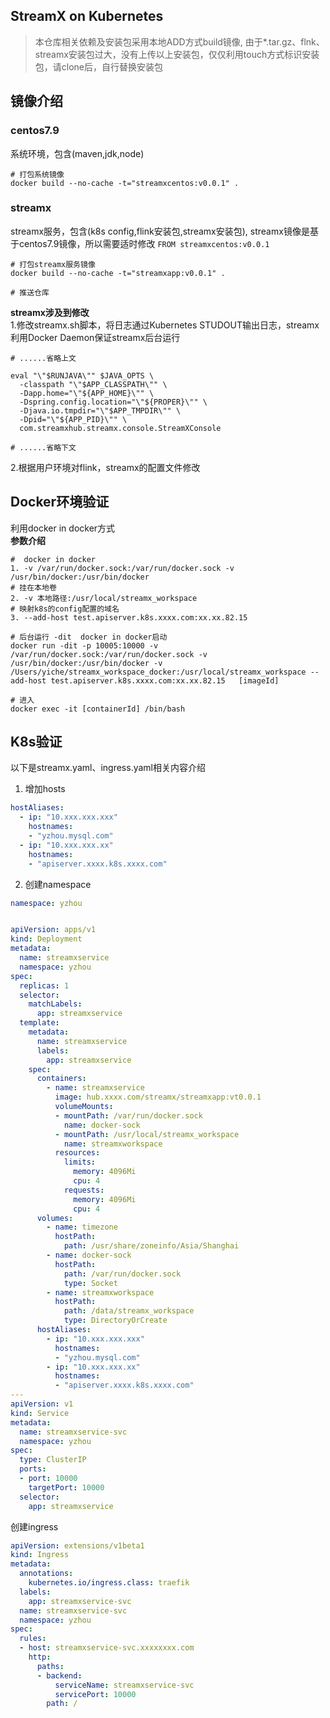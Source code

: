 

## StreamX on Kubernetes

>本仓库相关依赖及安装包采用本地ADD方式build镜像, 由于*.tar.gz、flnk、streamx安装包过大，没有上传以上安装包，仅仅利用touch方式标识安装包，请clone后，自行替换安装包

## 镜像介绍

### centos7.9
系统环境，包含(maven,jdk,node)

```shell
# 打包系统镜像
docker build --no-cache -t="streamxcentos:v0.0.1" .

```





### streamx
streamx服务，包含(k8s config,flink安装包,streamx安装包), streamx镜像是基于centos7.9镜像，所以需要适时修改 `FROM streamxcentos:v0.0.1`

```shell
# 打包streamx服务镜像
docker build --no-cache -t="streamxapp:v0.0.1" .

# 推送仓库

```


**streamx涉及到修改**    
1.修改streamx.sh脚本，将日志通过Kubernetes STUDOUT输出日志，streamx利用Docker Daemon保证streamx后台运行
```shell
# ......省略上文

eval "\"$RUNJAVA\"" $JAVA_OPTS \
  -classpath "\"$APP_CLASSPATH\"" \
  -Dapp.home="\"${APP_HOME}\"" \
  -Dspring.config.location="\"${PROPER}\"" \
  -Djava.io.tmpdir="\"$APP_TMPDIR\"" \
  -Dpid="\"${APP_PID}\"" \
  com.streamxhub.streamx.console.StreamXConsole  

# ......省略下文       
```

2.根据用户环境对flink，streamx的配置文件修改


## Docker环境验证
利用docker in docker方式    
**参数介绍**    
```shell
#  docker in docker
1. -v /var/run/docker.sock:/var/run/docker.sock -v /usr/bin/docker:/usr/bin/docker
# 挂在本地卷
2. -v 本地路径:/usr/local/streamx_workspace  
# 映射k8s的config配置的域名
3. --add-host test.apiserver.k8s.xxxx.com:xx.xx.82.15  
```

```shell
# 后台运行 -dit  docker in docker启动
docker run -dit -p 10005:10000 -v /var/run/docker.sock:/var/run/docker.sock -v /usr/bin/docker:/usr/bin/docker -v /Users/yiche/streamx_workspace_docker:/usr/local/streamx_workspace --add-host test.apiserver.k8s.xxxx.com:xx.xx.82.15   [imageId]

# 进入
docker exec -it [containerId] /bin/bash
```

## K8s验证  
以下是streamx.yaml、ingress.yaml相关内容介绍   

1. 增加hosts
```yaml
hostAliases:
  - ip: "10.xxx.xxx.xxx"
    hostnames:
    - "yzhou.mysql.com"
  - ip: "10.xxx.xxx.xx"
    hostnames:
    - "apiserver.xxxx.k8s.xxxx.com"
```

2. 创建namespace
```yaml
namespace: yzhou
```  


```yaml

apiVersion: apps/v1
kind: Deployment
metadata:
  name: streamxservice
  namespace: yzhou
spec:
  replicas: 1
  selector:
    matchLabels:
      app: streamxservice
  template:
    metadata:
      name: streamxservice
      labels:
        app: streamxservice
    spec:
      containers:
        - name: streamxservice
          image: hub.xxxx.com/streamx/streamxapp:vt0.0.1
          volumeMounts:
          - mountPath: /var/run/docker.sock
            name: docker-sock
          - mountPath: /usr/local/streamx_workspace
            name: streamxworkspace
          resources:
            limits:
              memory: 4096Mi
              cpu: 4
            requests:
              memory: 4096Mi
              cpu: 4
      volumes:
        - name: timezone
          hostPath:
            path: /usr/share/zoneinfo/Asia/Shanghai
        - name: docker-sock
          hostPath:
            path: /var/run/docker.sock
            type: Socket
        - name: streamxworkspace
          hostPath:
            path: /data/streamx_workspace
            type: DirectoryOrCreate
      hostAliases:
        - ip: "10.xxx.xxx.xxx"
          hostnames:
          - "yzhou.mysql.com"
        - ip: "10.xxx.xxx.xx"
          hostnames:
          - "apiserver.xxxx.k8s.xxxx.com"
---
apiVersion: v1
kind: Service
metadata:
  name: streamxservice-svc
  namespace: yzhou
spec:
  type: ClusterIP
  ports:
  - port: 10000
    targetPort: 10000
  selector:
    app: streamxservice
```

创建ingress   
```yaml
apiVersion: extensions/v1beta1
kind: Ingress
metadata:
  annotations:
    kubernetes.io/ingress.class: traefik
  labels:
    app: streamxservice-svc
  name: streamxservice-svc
  namespace: yzhou
spec:
  rules:
  - host: streamxservice-svc.xxxxxxxx.com
    http:
      paths:
      - backend:
          serviceName: streamxservice-svc
          servicePort: 10000
        path: /
```
